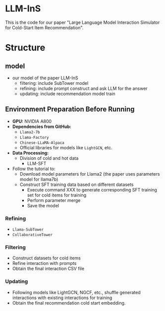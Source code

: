# LLM-InS
This is the code for our paper "Large Language Model Interaction Simulator for Cold-Start Item Recommendation".

# Structure
## model 
- our model of the paper LLM-InS
  - filtering: include SubTower model
  - refining: include prompt construct and ask LLM for the answer
  - updating: include recommendation model train
 
## Environment Preparation Before Running

- **GPU:** NVIDIA A800
- **Dependencies from GitHub:**
  - `Llama2-7b`
  - `Llama-Factory`
  - `Chinese-LLaMA-Alpaca`
  - Official libraries for models like `LightGCN`, etc.
- **Data Processing:**
  - Division of cold and hot data
    - LLM-SFT
- Follow the tutorial to:
  - Download model parameters for Llama2 (the paper uses parameters model for llama7b)
  - Construct SFT training data based on different datasets
    - Execute command XXX to generate corresponding SFT training set for cold items for training
    - Perform parameter merge
    - Save the model

### Refining
- `Llama-SubTower`
- `CollaborativeTower`

### Filtering
- Construct datasets for cold items
- Refine interaction with prompts
- Obtain the final interaction CSV file

### Updating
- Following models like LightGCN, NGCF, etc., shuffle generated interactions with existing interactions for training
- Obtain the final recommendation cold start embedding.
